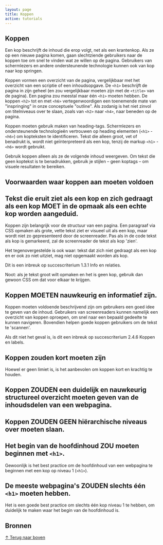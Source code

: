 ```yaml
---
layout: page
title: Koppen
active: tutorials
---
```


## Koppen

Een kop beschrijft de inhoud die erop volgt, net als een krantenkop. Als ze op een nieuwe pagina komen, gaan slechtziende gebruikers naar de koppen toe om snel te vinden wat ze willen op de pagina. Gebruikers van schermlezers en andere ondersteunende technologie kunnen ook van kop naar kop springen.

Koppen vormen een overzicht van de pagina, vergelijkbaar met het overzicht van een scriptie of een inhoudsopgave. De `<h1>` beschrijft de pagina in zijn geheel (en zou vergelijkbaar moeten zijn met de `<title>` van de pagina). Een pagina zou meestal maar één `<h1>` moeten hebben. De koppen `<h2>` tot en met `<h6>` vertegenwoordigen een toenemende mate van "inspringing" in onze conceptuele "outline". Als zodanig is het niet zinvol om titelniveaus over te slaan, zoals van `<h2>` naar `<h4>`, naar beneden op de pagina.

Koppen moeten gebruik maken van heading-tags. Schermlezers en ondersteunende technologieën vertrouwen op heading elementen (`<h1>` - `<h6>`) om kopteksten te identificeren. Tekst die alleen groot, vet of benadrukt is, wordt niet geïnterpreteerd als een kop, tenzij de markup `<h1>` - `<h6>` wordt gebruikt. 

Gebruik koppen alleen als ze de volgende inhoud weergeven. Om tekst die geen koptekst is te benadrukken, gebruik je stijlen – geen koptags – om visuele resultaten te bereiken. 

## Voorwaarden waar koppen aan moeten voldoen

## Tekst die eruit ziet als een kop en zich gedraagt als een kop MOET in de opmaak als een echte kop worden aangeduid.

Koppen zijn belangrijk voor de structuur van een pagina. Een paragraaf via CSS opmaken als grote, vette tekst ziet er visueel uit als een kop, maar wordt niet zo gepresenteerd door de screenreader. Pas als in de code tekst als kop is gemarkeerd, zal de screenreader de tekst als kop 'zien'.

Het tegenovergestelde is ook waar: tekst dat zich niet gedraagt als een kop en er ook zo niet uitziet, mag niet opgemaakt worden als kop. 

Dit is een inbreuk op succescriterium 1.3.1 Info en relaties. 

Noot: als je tekst groot wilt opmaken en het is geen kop, gebruik dan gewoon CSS om dat voor elkaar te krijgen. 

## Koppen MOETEN nauwkeurig en informatief zijn.

Koppen moeten voldoende beschrijvend zijn om gebruikers een goed idee te geven van de inhoud. Gebruikers van screenreaders kunnen namelijk een overzicht van koppen oproepen, om snel naar een bepaald gedeelte te kunnen navigeren. Bovendien helpen goede koppen gebruikers om de tekst te 'scannen'. 

Als dit niet het geval is, is dit een inbreuk op succescriterium 2.4.6 Koppen en labels. 

## Koppen zouden kort moeten zijn

Hoewel er geen limiet is, is het aanbevolen om koppen kort en krachtig te houden.

## Koppen ZOUDEN een duidelijk en nauwkeurig structureel overzicht moeten geven van de inhoudsdelen van een webpagina.

## Koppen ZOUDEN GEEN hiërarchische niveaus over moeten slaan.

## Het begin van de hoofdinhoud ZOU moeten beginnen met `<h1>`.

Gewoonlijk is het best practice om de hoofdinhoud van een webpagina te beginnen met een kop op niveau 1 (`<h1>`).

## De meeste webpagina's ZOUDEN slechts één `<h1>` moeten hebben.

Het is een goede best practice om slechts één kop niveau 1 te hebben, om duidelijk te maken waar het begin van de hoofdinhoud is.

## Bronnen

<p class="toplink">
  <a href="#top" title="Terug naar boven">&uarr; Terug naar boven</a>
</p>